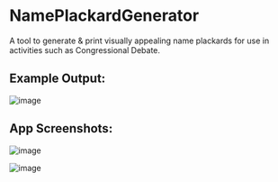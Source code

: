 # NamePlackardGenerator
A tool to generate &amp; print visually appealing name plackards for use in activities such as Congressional Debate. 

## Example Output:
![image](https://github.com/sudolev/NamePlackardGenerator/assets/61996958/2c431542-ccf4-4e00-8762-6e63306c0a8e)

## App Screenshots:

![image](https://github.com/sudolev/NamePlackardGenerator/assets/61996958/0ed3b85e-7d7d-41fc-b8ae-6d8da0548119)

![image](https://github.com/sudolev/NamePlackardGenerator/assets/61996958/4aac4f4c-1025-4093-ada4-b8c4311b53cf)

